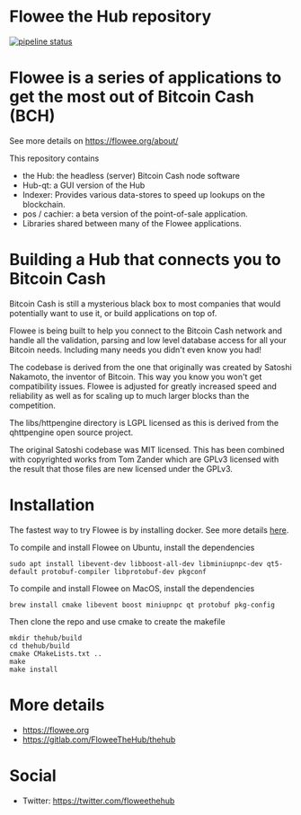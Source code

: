 Flowee the Hub repository
=========================

[![pipeline status](https://gitlab.com/FloweeTheHub/thehub/badges/master/pipeline.svg)](https://gitlab.com/FloweeTheHub/thehub/commits/master)


# Flowee is a series of applications to get the most out of Bitcoin Cash (BCH)

See more details on https://flowee.org/about/


This repository contains

* the Hub: the headless (server) Bitcoin Cash node software
* Hub-qt: a GUI version of the Hub
* Indexer: Provides various data-stores to speed up lookups on the blockchain.
* pos / cachier: a beta version of the point-of-sale application.
* Libraries shared between many of the Flowee applications.

# Building a Hub that connects you to Bitcoin Cash

Bitcoin Cash is
still a mysterious black box to most companies that would potentially want
to use it, or build applications on top of.

Flowee is being built to help you connect to the Bitcoin Cash network and handle all
the validation, parsing and low level database access for all your Bitcoin
needs. Including many needs you didn't even know you had!

The codebase is derived from the one that originally was created by Satoshi
Nakamoto, the inventor of Bitcoin. This way you know you won't get
compatibility issues. Flowee is adjusted for greatly increased speed and
reliability as well as for scaling up to much larger blocks than the
competition.

The libs/httpengine directory is LGPL licensed as this is derived from the
qhttpengine open source project.

The original Satoshi codebase was MIT licensed. This has been combined with
copyrighted works from Tom Zander which are GPLv3 licensed with the result
that those files are new licensed under the GPLv3.

# Installation

The fastest way to try Flowee is by installing docker. See more details [here](support/docker/hub).

To compile and install Flowee on Ubuntu, install the dependencies

`sudo apt install libevent-dev libboost-all-dev libminiupnpc-dev qt5-default protobuf-compiler libprotobuf-dev pkgconf`

To compile and install Flowee on MacOS, install the dependencies

`brew install cmake libevent boost miniupnpc qt protobuf pkg-config`

Then clone the repo and use cmake to create the makefile

```
mkdir thehub/build
cd thehub/build
cmake CMakeLists.txt ..
make
make install
```

# More details

* https://flowee.org
* https://gitlab.com/FloweeTheHub/thehub

# Social

* Twitter: https://twitter.com/floweethehub
